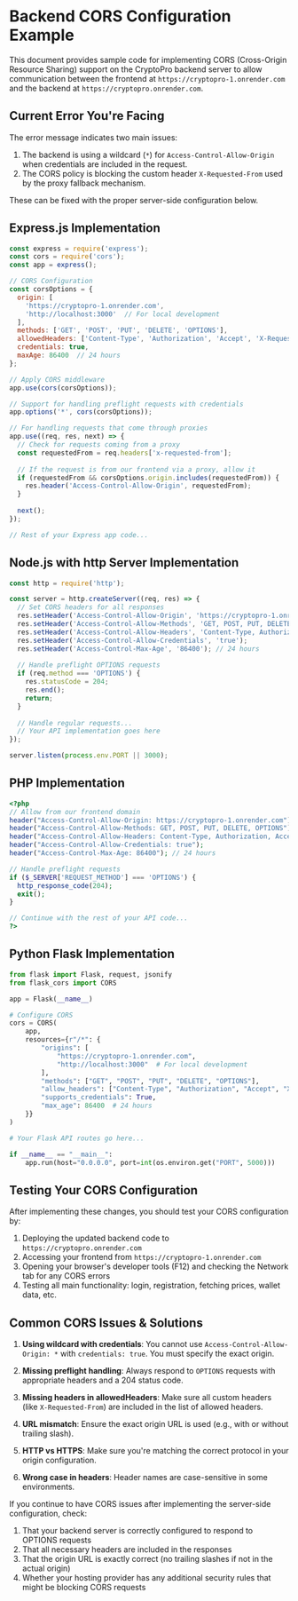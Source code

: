 # Backend CORS Configuration Example

This document provides sample code for implementing CORS (Cross-Origin Resource Sharing) support on the CryptoPro backend server to allow communication between the frontend at `https://cryptopro-1.onrender.com` and the backend at `https://cryptopro.onrender.com`.

## Current Error You're Facing

The error message indicates two main issues:

1. The backend is using a wildcard (`*`) for `Access-Control-Allow-Origin` when credentials are included in the request.
2. The CORS policy is blocking the custom header `X-Requested-From` used by the proxy fallback mechanism.

These can be fixed with the proper server-side configuration below.

## Express.js Implementation

```javascript
const express = require('express');
const cors = require('cors');
const app = express();

// CORS Configuration
const corsOptions = {
  origin: [
    'https://cryptopro-1.onrender.com',
    'http://localhost:3000'  // For local development
  ],
  methods: ['GET', 'POST', 'PUT', 'DELETE', 'OPTIONS'],
  allowedHeaders: ['Content-Type', 'Authorization', 'Accept', 'X-Requested-With', 'X-Requested-From'],
  credentials: true,
  maxAge: 86400  // 24 hours
};

// Apply CORS middleware
app.use(cors(corsOptions));

// Support for handling preflight requests with credentials
app.options('*', cors(corsOptions));

// For handling requests that come through proxies
app.use((req, res, next) => {
  // Check for requests coming from a proxy
  const requestedFrom = req.headers['x-requested-from'];
  
  // If the request is from our frontend via a proxy, allow it
  if (requestedFrom && corsOptions.origin.includes(requestedFrom)) {
    res.header('Access-Control-Allow-Origin', requestedFrom);
  }
  
  next();
});

// Rest of your Express app code...
```

## Node.js with http Server Implementation

```javascript
const http = require('http');

const server = http.createServer((req, res) => {
  // Set CORS headers for all responses
  res.setHeader('Access-Control-Allow-Origin', 'https://cryptopro-1.onrender.com');
  res.setHeader('Access-Control-Allow-Methods', 'GET, POST, PUT, DELETE, OPTIONS');
  res.setHeader('Access-Control-Allow-Headers', 'Content-Type, Authorization, Accept, X-Requested-With, X-Requested-From');
  res.setHeader('Access-Control-Allow-Credentials', 'true');
  res.setHeader('Access-Control-Max-Age', '86400'); // 24 hours
  
  // Handle preflight OPTIONS requests
  if (req.method === 'OPTIONS') {
    res.statusCode = 204;
    res.end();
    return;
  }
  
  // Handle regular requests...
  // Your API implementation goes here
});

server.listen(process.env.PORT || 3000);
```

## PHP Implementation

```php
<?php
// Allow from our frontend domain
header("Access-Control-Allow-Origin: https://cryptopro-1.onrender.com");
header("Access-Control-Allow-Methods: GET, POST, PUT, DELETE, OPTIONS");
header("Access-Control-Allow-Headers: Content-Type, Authorization, Accept, X-Requested-With, X-Requested-From");
header("Access-Control-Allow-Credentials: true");
header("Access-Control-Max-Age: 86400"); // 24 hours

// Handle preflight requests
if ($_SERVER['REQUEST_METHOD'] === 'OPTIONS') {
  http_response_code(204);
  exit();
}

// Continue with the rest of your API code...
?>
```

## Python Flask Implementation

```python
from flask import Flask, request, jsonify
from flask_cors import CORS

app = Flask(__name__)

# Configure CORS
cors = CORS(
    app,
    resources={r"/*": {
        "origins": [
            "https://cryptopro-1.onrender.com",
            "http://localhost:3000"  # For local development
        ],
        "methods": ["GET", "POST", "PUT", "DELETE", "OPTIONS"],
        "allow_headers": ["Content-Type", "Authorization", "Accept", "X-Requested-With", "X-Requested-From"],
        "supports_credentials": True,
        "max_age": 86400  # 24 hours
    }}
)

# Your Flask API routes go here...

if __name__ == "__main__":
    app.run(host="0.0.0.0", port=int(os.environ.get("PORT", 5000)))
```

## Testing Your CORS Configuration

After implementing these changes, you should test your CORS configuration by:

1. Deploying the updated backend code to `https://cryptopro.onrender.com`
2. Accessing your frontend from `https://cryptopro-1.onrender.com`
3. Opening your browser's developer tools (F12) and checking the Network tab for any CORS errors
4. Testing all main functionality: login, registration, fetching prices, wallet data, etc.

## Common CORS Issues & Solutions

1. **Using wildcard with credentials**: You cannot use `Access-Control-Allow-Origin: *` with `credentials: true`. You must specify the exact origin.

2. **Missing preflight handling**: Always respond to `OPTIONS` requests with appropriate headers and a 204 status code.

3. **Missing headers in allowedHeaders**: Make sure all custom headers (like `X-Requested-From`) are included in the list of allowed headers.

4. **URL mismatch**: Ensure the exact origin URL is used (e.g., with or without trailing slash).

5. **HTTP vs HTTPS**: Make sure you're matching the correct protocol in your origin configuration.

6. **Wrong case in headers**: Header names are case-sensitive in some environments.

If you continue to have CORS issues after implementing the server-side configuration, check:

1. That your backend server is correctly configured to respond to OPTIONS requests
2. That all necessary headers are included in the responses
3. That the origin URL is exactly correct (no trailing slashes if not in the actual origin)
4. Whether your hosting provider has any additional security rules that might be blocking CORS requests 